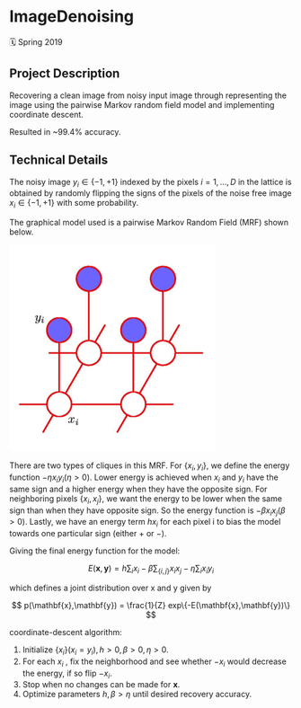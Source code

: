 # ImageDenoising

🗓 Spring 2019 

## Project  Description
Recovering a clean image from noisy input image through representing the image using the pairwise Markov random field model and implementing coordinate descent.

Resulted in ~99.4% accuracy.

## Technical Details

The noisy image $y_i \in \left\{ -1, +1 \right\}$  indexed by the pixels $i = 1, ... , D$  in the lattice is obtained by randomly flipping the signs of the pixels of the noise free image $x_i \in \{-1, +1\}$ with some probability.

The graphical model used is a pairwise Markov Random Field (MRF) shown below.

![mrf diagram](mrf.png)

There are two types of cliques in this MRF. For  $\{x_i, y_i\}$, we define the energy function $-\eta x_i y_i (\eta > 0).$ Lower energy is achieved when $x_i$ and $y_i$ have the same sign and a higher energy when they have the opposite sign. For  neighboring pixels $\{x_i, x_j\}$, we want the energy to be lower when the same sign than when they have opposite sign. So the energy function is $-\beta x_i x_j (\beta > 0).$ Lastly, we have an energy term $hx_i$ for each pixel i to bias the model towards one particular sign (either + or −). 

Giving the final energy function for the model:

$$
E(\mathbf{x},\mathbf{y}) = h \sum_i x_i -\beta \sum_{\{i,j\}} x_i x_j - \eta \sum_{i} x_iy_i
$$

which defines a joint distribution over x and y given by

$$
p(\mathbf{x},\mathbf{y}) = \frac{1}{Z} exp\{-E(\mathbf{x},\mathbf{y})\}
$$

coordinate-descent algorithm:
1. Initialize $\{x_i\} (x_i=y_i), h>0, \beta >0, \eta>0$.
2. For each $x_i$ , fix the neighborhood and see whether $- x_i$ would decrease the energy, if so flip $-x_i$.
3. Stop when no changes can be made for $\mathbf{x}$.
4. Optimize parameters $h, \beta > \eta$ until desired recovery accuracy.
